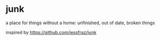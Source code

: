# junk

a place for things without a home: unfinished, out of date, broken things

inspired by https://github.com/jessfraz/junk
